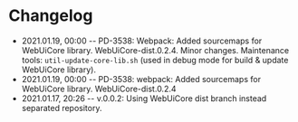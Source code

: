 # Changelog

- 2021.01.19, 00:00 -- PD-3538: Webpack: Added sourcemaps for WebUiCore library. WebUiCore-dist.0.2.4. Minor changes. Maintenance tools: `util-update-core-lib.sh` (used in debug mode for build & update WebUiCore library).
- 2021.01.19, 00:00 -- PD-3538: webpack: Added sourcemaps for WebUiCore library. WebUiCore-dist.0.2.4
- 2021.01.17, 20:26 -- v.0.0.2: Using WebUiCore dist branch instead separated repository.

<!--
 @changed 2021.01.19, 00:04
-->
